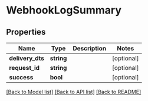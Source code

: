 # WebhookLogSummary

## Properties
Name | Type | Description | Notes
------------ | ------------- | ------------- | -------------
**delivery_dts** | **string** |  | [optional] 
**request_id** | **string** |  | [optional] 
**success** | **bool** |  | [optional] 

[[Back to Model list]](../README.md#documentation-for-models) [[Back to API list]](../README.md#documentation-for-api-endpoints) [[Back to README]](../README.md)


